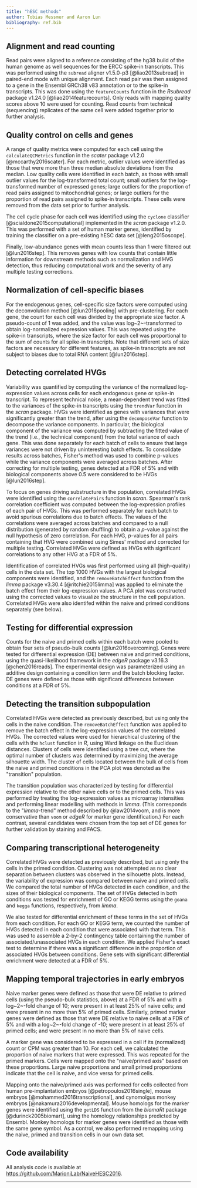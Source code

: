 ```yaml
---
title: "hESC methods"
author: Tobias Messmer and Aaron Lun
bibliography: ref.bib
---
```


## Alignment and read counting

Read pairs were aligned to a reference consisting of the hg38 build of the human genome as well sequences for the ERCC spike-in transcripts. 
This was performed using the `subread` aligner v1.5.0-p3 [@liao2013subread] in paired-end mode with unique alignment.
Each read pair was then assigned to a gene in the Ensembl GRCh38 v83 annotation or to the spike-in transcripts.
This was done using the `featureCounts` function in the _Rsubread_ package v1.24.0 [@liao2014featurecounts].
Only reads with mapping quality scores above 10 were used for counting.
Read counts from technical (sequencing) replicates of the same cell were added together prior to further analysis.

## Quality control on cells and genes 

A range of quality metrics were computed for each cell using the `calculateQCMetrics` function in the _scater_ package v1.2.0 [@mccarthy2016scater].
For each metric, outlier values were identified as those that were more than three median absolute deviations from the median.
Low quality cells were identified in each batch, as those with small outlier values for the log-transformed total count;
    small outliers for the log-transformed number of expressed genes;
    large outliers for the proportion of read pairs assigned to mitochondrial genes;
    or large outliers for the proportion of read pairs assigned to spike-in transcripts.
These cells were removed from the data set prior to further analysis.

The cell cycle phase for each cell was identified using the `cyclone` classifier [@scialdone2015computational] implemented in the _scran_ package v1.2.0. 
This was performed with a set of human marker genes, identified by training the classifier on a pre-existing hESC data set [@leng2015oscope].

Finally, low-abundance genes with mean counts less than 1 were filtered out [@lun2016step].
This removes genes with low counts that contain little information for downstream methods such as normalization and HVG detection,
    thus reducing computational work and the severity of any multiple testing corrections.

## Normalization of cell-specific biases 

For the endogenous genes, cell-specific size factors were computed using the deconvolution method [@lun2016pooling] with pre-clustering.
For each gene, the count for each cell was divided by the appropriate size factor.
A pseudo-count of 1 was added, and the value was log~2~-transformed to obtain log-normalized expression values.
This was repeated using the spike-in transcripts, where the size factor for each cell was proportional to the sum of counts for all spike-in transcripts.
Note that different sets of size factors are necessary for different features, as spike-in transcripts are not subject to biases due to total RNA content [@lun2016step].

## Detecting correlated HVGs

Variability was quantified by computing the variance of the normalized log-expression values across cells for each endogenous gene or spike-in transcript.
To represent technical noise, a mean-dependent trend was fitted to the variances of the spike-in transcripts using the `trendVar` function in the _scran_ package.
HVGs were identified as genes with variances that were significantly greater than the trend, after using the `decomposeVar` function to decompose the variance components.
In particular, the biological component of the variance was computed by subtracting the fitted value of the trend (i.e., the technical component) from the total variance of each gene.
This was done separately for each batch of cells to ensure that large variances were not driven by uninteresting batch effects.
To consolidate results across batches, Fisher's method was used to combine p-values while the variance components were averaged across batches.
After correcting for multiple testing, genes detected at a FDR of 5% and with biological components above 0.5 were considered to be HVGs [@lun2016step].

To focus on genes driving substructure in the population, correlated HVGs were identified using the `correlatePairs` function in _scran_.
Spearman's rank correlation coefficient was computed between the log-expression profiles of each pair of HVGs.
This was performed separately for each batch to avoid spurious correlations due to batch effects.
The values of the correlations were averaged across batches and compared to a null distribution (generated by random shuffling) to obtain a _p_-value against the null hypothesis of zero correlation.
For each HVG, _p_-values for all pairs containing that HVG were combined using Simes' method and corrected for multiple testing.
Correlated HVGs were defined as HVGs with significant correlations to any other HVG at a FDR of 5%.

Identification of correlated HVGs was first performed using all (high-quality) cells in the data set.
The top 1000 HVGs with the largest biological components were identified, and the `removeBatchEffect` function from the _limma_ package v3.30.4 [@ritchie2015limma] was applied to eliminate the batch effect from their log-expression values.
A PCA plot was constructed using the corrected values to visualize the structure in the cell population.
Correlated HVGs were also identifed within the naive and primed conditions separately (see below).

## Testing for differential expression

Counts for the naive and primed cells within each batch were pooled to obtain four sets of pseudo-bulk counts [@lun2016overcoming].
Genes were tested for differential expression (DE) between naive and primed conditions, using the quasi-likelihood framework in the _edgeR_ package v3.16.3 [@chen2016reads]. 
The experimental design was parameterized using an additive design containing a condition term and the batch blocking factor.
DE genes were defined as those with significant differences between conditions at a FDR of 5%.

## Detecting the transition subpopulation 

Correlated HVGs were detected as previously described, but using only the cells in the naive condition.
The `removeBatchEffect` function was applied to remove the batch effect in the log-expression values of the correlated HVGs.
The corrected values were used for hierarchical clustering of the cells with the `hclust` function in _R_, using Ward linkage on the Euclidean distances.
Clusters of cells were identified using a tree cut, where the optimal number of clusters was determined by maximizing the average silhouette width.
The cluster of cells located between the bulk of cells from the naive and primed conditions in the PCA plot was denoted as the "transition" population.

The transition population was characterized by testing for differential expression relative to the other naive cells or to the primed cells.
This was performed by treating the log-expression values as microarray intensities and performing linear modelling with methods in _limma_.
(This corresponds to the "_limma_-trend" method described by @law2014voom, and is more conservative than `voom` or _edgeR_ for marker gene identification.)
For each contrast, several candidates were chosen from the top set of DE genes for further validation by staining and FACS. 

## Comparing transcriptional heterogeneity 

Correlated HVGs were detected as previously described, but using only the cells in the primed condition.
Clustering was not attempted as no clear separation between clusters was observed in the silhouette plots.
Instead, the variability of expression was compared between naive and primed cells.
We compared the total number of HVGs detected in each condition, and the sizes of their biological components.
The set of HVGs detected in both conditions was tested for enrichment of GO or KEGG terms using the `goana` and `kegga` functions, respectively, from _limma_.

We also tested for differential enrichment of these terms in the set of HVGs from each condition.
For each GO or KEGG term, we counted the number of HVGs detected in each condition that were associated with that term.
This was used to assemble a 2-by-2 contingency table containing the number of associated/unassociated HVGs in each condition.
We applied Fisher's exact test to determine if there was a significant difference in the proportion of associated HVGs between conditions.
Gene sets with significant differential enrichment were detected at a FDR of 5%.

## Mapping temporal trajectories in early embryos 

Naive marker genes were defined as those that were DE relative to primed cells (using the pseudo-bulk statistics, above) at a FDR of 5% and with a log~2~-fold change of 10;
    were present in at least 25% of naive cells; and were present in no more than 5% of primed cells.
Similarly, primed marker genes were defined as those that were DE relative to naive cells at a FDR of 5% and with a log~2~-fold change of -10;
    were present in at least 25% of primed cells; and were present in no more than 5% of naive cells.

A marker gene was considered to be expressed in a cell if its (normalized) count or CPM was greater than 10.
For each cell, we calculated the proportion of naive markers that were expressed.
This was repeated for the primed markers. 
Cells were mapped onto the "naive/primed axis" based on these proportions.
Large naive proportions and small primed proportions indicate that the cell is naive, and vice versa for primed cells.

Mapping onto the naive/primed axis was performed for cells collected from human pre-implantation embryos [@petropoulos2016single],
mouse embryos [@mohammed2016transcriptional], and cynomolgus monkey embryos [@nakamura2016developmental].
Mouse homologs for the marker genes were identified using the `getLDS` function from the _biomaRt_ package [@durinck2005biomart], using the homology relationships predicted by Ensembl.
Monkey homologs for marker genes were identified as those with the same gene symbol.
As a control, we also performed remapping using the naive, primed and transition cells in our own data set.

## Code availability

All analysis code is available at https://github.com/MarioniLab/NaiveHESC2016.

***

